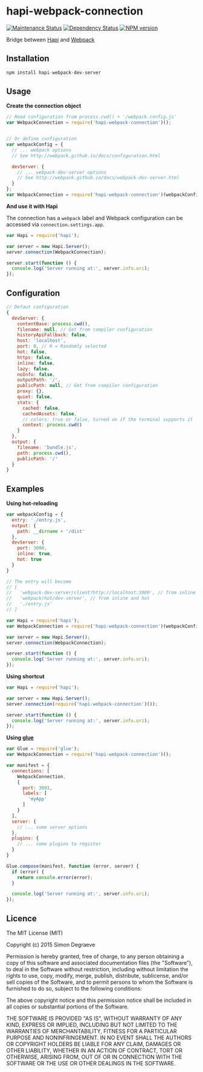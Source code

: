 # hapi-webpack-connection

[![Maintenance Status][status-image]][status-url] [![Dependency Status][deps-image]][deps-url] [![NPM version][npm-image]][npm-url]


Bridge between [Hapi](https://github.com/hapijs/hapi) and [Webpack](https://github.com/webpack/webpack-dev-server)

## Installation

```js
npm install hapi-webpack-dev-server
```

## Usage

**Create the connection object**

```js
// Read configuration from process.cwd() + '/webpack.config.js'
var WebpackConnection = require('hapi-webpack-connection')();


// Or define configuration
var webpackConfig = {
  // ... webpack options
  // See http://webpack.github.io/docs/configuration.html

  devServer: {
    // ... webpack-dev-server options
    // See http://webpack.github.io/docs/webpack-dev-server.html
  }
};
var WebpackConnection = require('hapi-webpack-connection')(webpackConfig);
```

**And use it with Hapi**

The connection has a `webpack` label and Webpack configuration can be accessed via `connection.settings.app`.

```js
var Hapi = require('hapi');

var server = new Hapi.Server();
server.connection(WebpackConnection);

server.start(function () {
  console.log('Server running at:', server.info.uri);
});
```

## Configuration

```js
// Defaut configuration
{
  devServer: {
    contentBase: process.cwd(),
    filename: null, // Get from compiler configuration
    historyApiFallback: false,
    host: 'localhost',
    port: 0, // 0 = Randomly selected
    hot: false,
    https: false,
    inline: false,
    lazy: false,
    noInfo: false,
    outputPath: '/',
    publicPath: null, // Get from compiler configuration
    proxy: {},
    quiet: false,
    stats: {
      cached: false,
      cachedAssets: false,
      // colors: true or false, turned on if the terminal supports it
      context: process.cwd()
    }
  },
  output: {
    filename: 'bundle.js',
    path: process.cwd(),
    publicPath: '/'
  }
}
```

## Examples

**Using hot-reloading**

```js
var webpackConfig = {
  entry: './entry.js',
  output: {
    path: __dirname + '/dist'
  },
  devServer: {
    port: 3000,
    inline: true,
    hot: true
  }
}

// The entry will become
// [
//   'webpack-dev-server/client?http://localhost:3000', // from inline
//   'webpack/hot/dev-server', // from inline and hot
//   './entry.js'
// ]

var Hapi = require('hapi');
var WebpackConnection = require('hapi-webpack-connection')(webpackConfig);

var server = new Hapi.Server();
server.connection(WebpackConnection);

server.start(function () {
  console.log('Server running at:', server.info.uri);
});
```

**Using shortcut**

```js
var Hapi = require('hapi');

var server = new Hapi.Server();
server.connection(require('hapi-webpack-connection')());

server.start(function () {
  console.log('Server running at:', server.info.uri);
});
```

**Using [glue](https://github.com/hapijs/glue)**

```js
var Glue = require('glue');
var WebpackConnection = require('hapi-webpack-connection')();

var manifest = {
  connections: [
    WebpackConnection,
    {
      port: 3001,
      labels: [
        'myApp'
      ]
    }
  ],
  server: {
    // ... some server options
  },
  plugins: {
    // ... some plugins to register
  }
}

Glue.compose(manifest, function (error, server) {
  if (error) {
    return console.error(error);
  }

  console.log('Server running at:', server.info.uri);
});
```

## Licence

The MIT License (MIT)

Copyright (c) 2015 Simon Degraeve

Permission is hereby granted, free of charge, to any person obtaining a copy
of this software and associated documentation files (the "Software"), to deal
in the Software without restriction, including without limitation the rights
to use, copy, modify, merge, publish, distribute, sublicense, and/or sell
copies of the Software, and to permit persons to whom the Software is
furnished to do so, subject to the following conditions:

The above copyright notice and this permission notice shall be included in all
copies or substantial portions of the Software.

THE SOFTWARE IS PROVIDED "AS IS", WITHOUT WARRANTY OF ANY KIND, EXPRESS OR
IMPLIED, INCLUDING BUT NOT LIMITED TO THE WARRANTIES OF MERCHANTABILITY,
FITNESS FOR A PARTICULAR PURPOSE AND NONINFRINGEMENT. IN NO EVENT SHALL THE
AUTHORS OR COPYRIGHT HOLDERS BE LIABLE FOR ANY CLAIM, DAMAGES OR OTHER
LIABILITY, WHETHER IN AN ACTION OF CONTRACT, TORT OR OTHERWISE, ARISING FROM,
OUT OF OR IN CONNECTION WITH THE SOFTWARE OR THE USE OR OTHER DEALINGS IN THE
SOFTWARE.

[npm-url]: https://npmjs.org/package/hapi-webpack-connection
[npm-image]: http://img.shields.io/npm/v/hapi-webpack-connection.svg?style=flat-square

[deps-url]: https://david-dm.org/SimonDegraeve/hapi-webpack-connection
[deps-image]: https://img.shields.io/david/SimonDegraeve/hapi-webpack-connection.svg?style=flat-square

[status-url]: https://github.com/SimonDegraeve/hapi-webpack-connection/pulse
[status-image]: http://img.shields.io/badge/status-maintained-brightgreen.svg?style=flat-square